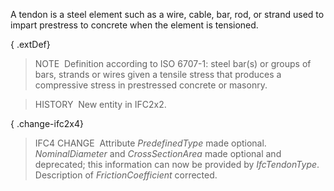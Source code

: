 A tendon is a steel element such as a wire, cable, bar, rod, or strand used to impart prestress to concrete when the element is tensioned.

{ .extDef}
> NOTE&nbsp; Definition according to ISO 6707-1: steel bar(s) or groups of bars, strands or wires given a tensile stress that produces a compressive stress in prestressed concrete or masonry.

> HISTORY&nbsp; New entity in IFC2x2.

{ .change-ifc2x4}
> IFC4 CHANGE&nbsp; Attribute _PredefinedType_ made optional. _NominalDiameter_ and _CrossSectionArea_ made optional and deprecated; this information can now be provided by _IfcTendonType_. Description of _FrictionCoefficient_ corrected.